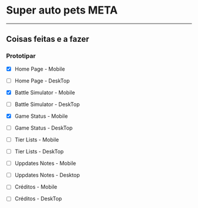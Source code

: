 # Super auto pets META
___

## Coisas feitas e a fazer 
### Prototipar

- [x] Home Page - Mobile

- [ ] Home Page - DeskTop

- [x] Battle Simulator - Mobile

- [ ] Battle Simulator - DeskTop

- [x] Game Status - Mobile

- [ ] Game Status - DeskTop

- [ ] Tier Lists - Mobile

- [ ] Tier Lists - DeskTop

- [ ] Uppdates Notes - Mobile

- [ ] Uppdates Notes - Desktop

- [ ] Créditos - Mobile

- [ ] Créditos - DeskTop

  
